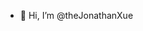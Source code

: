 - 👋 Hi, I’m @theJonathanXue

<!---
theJonathanXue/theJonathanXue is a ✨ special ✨ repository because its `README.md` (this file) appears on your GitHub profile.
You can click the Preview link to take a look at your changes.
--->
